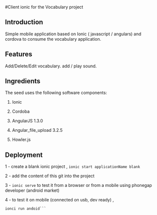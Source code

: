 #Client ionic for the Vocabulary project

## Introduction

Simple mobile application based on Ionic ( javascript / angulars) and cordova to consume
the vocabulary application.

## Features
Add/Delete/Edit vocabulary. add / play sound.


## Ingredients
The seed uses the following software components:

1. Ionic

2. Cordoba

3. AngularJS 1.3.0

4. Angular_file_upload 3.2.5

5. Howler.js

## Deployment
1 - create a blank ionic project , ```ionic start applicationName blank```

2 - add the content of this git into the project

3 - ```ionic serve``` to test it from a browser or from a mobile using phonegap developer (android market)

4 - to test it on mobile (connected on usb, dev ready) ,    
```ionic add android
ionci run andoid```